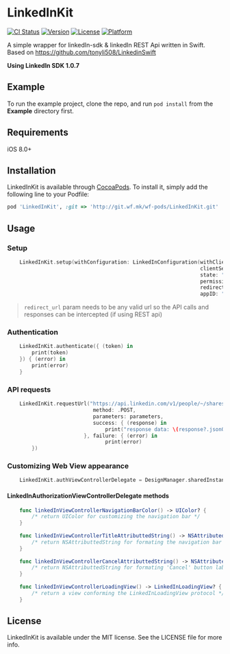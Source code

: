 # LinkedInKit

[![CI Status](http://img.shields.io/travis/Mariana/LinkedInKit.svg?style=flat)](https://travis-ci.org/Mariana/LinkedInKit)
[![Version](https://img.shields.io/cocoapods/v/LinkedInKit.svg?style=flat)](http://cocoapods.org/pods/LinkedInKit)
[![License](https://img.shields.io/cocoapods/l/LinkedInKit.svg?style=flat)](http://cocoapods.org/pods/LinkedInKit)
[![Platform](https://img.shields.io/cocoapods/p/LinkedInKit.svg?style=flat)](http://cocoapods.org/pods/LinkedInKit)

A simple wrapper for linkedIn-sdk & linkedIn REST Api written in Swift.
Based on https://github.com/tonyli508/LinkedinSwift

**Using LinkedIn SDK 1.0.7**


## Example

To run the example project, clone the repo, and run `pod install` from the **Example** directory first.

## Requirements
iOS 8.0+

## Installation

LinkedInKit is available through [CocoaPods](http://cocoapods.org). To install
it, simply add the following line to your Podfile:

```ruby
pod 'LinkedInKit', :git => 'http://git.wf.mk/wf-pods/LinkedInKit.git'
```

## Usage

### Setup
```swift
    LinkedInKit.setup(withConfiguration: LinkedInConfiguration(withClientID: "your_client_id",
                                                               clientSecret: "your_client_secret",
                                                               state: "custom_state_string",
                                                               permissions: [LISDK_BASIC_PROFILE_PERMISSION, LISDK_EMAILADDRESS_PERMISSION],
                                                               redirectURL: "any_valid_url",
                                                               appID: "your_linked_in_app_id"))
```
> `redirect_url` param needs to be any valid url so the API calls and responses can be intercepted (if using REST api)


### Authentication
```swift
    LinkedInKit.authenticate({ (token) in
        print(token)
    }) { (error) in
        print(error)
    }
```

### API requests

```swift
    LinkedInKit.requestUrl("https://api.linkedin.com/v1/people/~/shares?format=json",
                            method: .POST,
                            parameters: parameters,
                            success: { (response) in
                                print("response data: \(response?.jsonObject)")
                         }, failure: { (error) in
                                print(error)
        })
```

### Customizing Web View appearance 


```swift
    LinkedInKit.authViewControllerDelegate = DesignManager.sharedInstance
```

#### LinkedInAuthorizationViewControllerDelegate methods


```swift 
    func linkedInViewControllerNavigationBarColor() -> UIColor? {
        /* return UIColor for customizing the navigation bar */
    }
    
    func linkedInViewControllerTitleAttributtedString() -> NSAttributedString? {
        /* return NSAttributtedString for formating the navigation bar title */
    }
    
    func linkedInViewControllerCancelAttributtedString() -> NSAttributedString? {
        /* return NSAttributtedString for formating 'Cancel' button label */
    }
    
    func linkedInViewControllerLoadingView() -> LinkedInLoadingView? {
        /* return a view conforming the LinkedInLoadingView protocol */
    }
```

## License

LinkedInKit is available under the MIT license. See the LICENSE file for more info.
